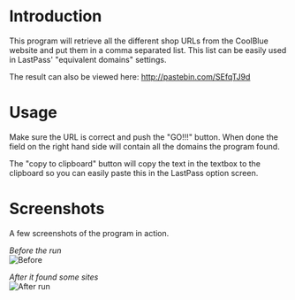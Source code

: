 Introduction
============

This program will retrieve all the different shop URLs from the CoolBlue website and put them in a comma separated list.
This list can be easily used in LastPass' "equivalent domains" settings.

The result can also be viewed here: http://pastebin.com/SEfqTJ9d

Usage
=====

Make sure the URL is correct and push the "GO!!!" button. 
When done the field on the right hand side will contain all the domains the program found.

The "copy to clipboard" button will copy the text in the textbox to the clipboard so you can easily paste this in the LastPass option screen.

Screenshots
============

A few screenshots of the program in action.

*Before the run*  
![Before](https://raw.github.com/jorisv83/GetCoolBlueSitesForLastPass/master/Screenshots/start.png "Before run")

*After it found some sites*  
![After run](https://raw.github.com/jorisv83/GetCoolBlueSitesForLastPass/master/Screenshots/after.run.png "It found some sites!")
